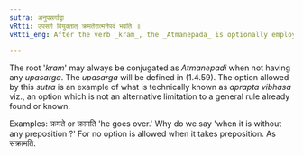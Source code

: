 ```yaml
---
sutra: अनुपसर्गाद्वा
vRtti: उपसर्ग वियुक्तात् क्रमतेरात्मनेपदं भवति ॥
vRtti_eng: After the verb _kram_, the _Atmanepada_ is optionally employed, when it is not preceded by any preposition.

---
```

The root '_kram_' may always be conjugated as _Atmanepadi_ when not having any _upasarga_. The _upasarga_ will be defined in (1.4.59). The option allowed by this _sutra_ is an example of what is technically known as _aprapta_ _vibhasa_ viz., an option which is not an alternative limitation to a general rule already found or known.

Examples: क्रमते or क्रामति 'he goes over.' Why do we say 'when it is without any preposition ?' For no option is allowed when it takes preposition. As संक्रामति.